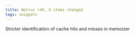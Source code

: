 ```yaml
---
title: Walrus r44, 6 items changed
tags: snippets
---
```


Stricter identification of cache hits and misses in memoizer
